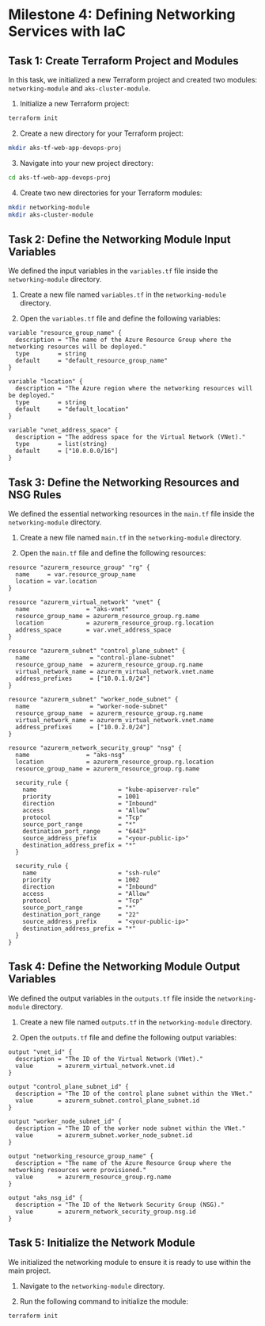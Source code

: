 # Milestone 4: Defining Networking Services with IaC

## Task 1: Create Terraform Project and Modules

In this task, we initialized a new Terraform project and created two modules: `networking-module` and `aks-cluster-module`.

1. Initialize a new Terraform project:

```bash
terraform init
```

2. Create a new directory for your Terraform project:

```bash
mkdir aks-tf-web-app-devops-proj
```

3. Navigate into your new project directory:

```bash
cd aks-tf-web-app-devops-proj
```

4. Create two new directories for your Terraform modules:

```bash
mkdir networking-module
mkdir aks-cluster-module
```

## Task 2: Define the Networking Module Input Variables

We defined the input variables in the `variables.tf` file inside the `networking-module` directory.

1. Create a new file named `variables.tf` in the `networking-module` directory.

2. Open the `variables.tf` file and define the following variables:

```hcl
variable "resource_group_name" {
  description = "The name of the Azure Resource Group where the networking resources will be deployed."
  type        = string
  default     = "default_resource_group_name"
}

variable "location" {
  description = "The Azure region where the networking resources will be deployed."
  type        = string
  default     = "default_location"
}

variable "vnet_address_space" {
  description = "The address space for the Virtual Network (VNet)."
  type        = list(string)
  default     = ["10.0.0.0/16"]
}
```

## Task 3: Define the Networking Resources and NSG Rules

We defined the essential networking resources in the `main.tf` file inside the `networking-module` directory.

1. Create a new file named `main.tf` in the `networking-module` directory.

2. Open the `main.tf` file and define the following resources:

```hcl
resource "azurerm_resource_group" "rg" {
  name     = var.resource_group_name
  location = var.location
}

resource "azurerm_virtual_network" "vnet" {
  name                = "aks-vnet"
  resource_group_name = azurerm_resource_group.rg.name
  location            = azurerm_resource_group.rg.location
  address_space       = var.vnet_address_space
}

resource "azurerm_subnet" "control_plane_subnet" {
  name                 = "control-plane-subnet"
  resource_group_name  = azurerm_resource_group.rg.name
  virtual_network_name = azurerm_virtual_network.vnet.name
  address_prefixes     = ["10.0.1.0/24"]
}

resource "azurerm_subnet" "worker_node_subnet" {
  name                 = "worker-node-subnet"
  resource_group_name  = azurerm_resource_group.rg.name
  virtual_network_name = azurerm_virtual_network.vnet.name
  address_prefixes     = ["10.0.2.0/24"]
}

resource "azurerm_network_security_group" "nsg" {
  name                = "aks-nsg"
  location            = azurerm_resource_group.rg.location
  resource_group_name = azurerm_resource_group.rg.name

  security_rule {
    name                       = "kube-apiserver-rule"
    priority                   = 1001
    direction                  = "Inbound"
    access                     = "Allow"
    protocol                   = "Tcp"
    source_port_range          = "*"
    destination_port_range     = "6443"
    source_address_prefix      = "<your-public-ip>"
    destination_address_prefix = "*"
  }

  security_rule {
    name                       = "ssh-rule"
    priority                   = 1002
    direction                  = "Inbound"
    access                     = "Allow"
    protocol                   = "Tcp"
    source_port_range          = "*"
    destination_port_range     = "22"
    source_address_prefix      = "<your-public-ip>"
    destination_address_prefix = "*"
  }
}
```

## Task 4: Define the Networking Module Output Variables

We defined the output variables in the `outputs.tf` file inside the `networking-module` directory.

1. Create a new file named `outputs.tf` in the `networking-module` directory.

2. Open the `outputs.tf` file and define the following output variables:

```hcl
output "vnet_id" {
  description = "The ID of the Virtual Network (VNet)."
  value       = azurerm_virtual_network.vnet.id
}

output "control_plane_subnet_id" {
  description = "The ID of the control plane subnet within the VNet."
  value       = azurerm_subnet.control_plane_subnet.id
}

output "worker_node_subnet_id" {
  description = "The ID of the worker node subnet within the VNet."
  value       = azurerm_subnet.worker_node_subnet.id
}

output "networking_resource_group_name" {
  description = "The name of the Azure Resource Group where the networking resources were provisioned."
  value       = azurerm_resource_group.rg.name
}

output "aks_nsg_id" {
  description = "The ID of the Network Security Group (NSG)."
  value       = azurerm_network_security_group.nsg.id
}
```

## Task 5: Initialize the Network Module

We initialized the networking module to ensure it is ready to use within the main project.

1. Navigate to the `networking-module` directory.

2. Run the following command to initialize the module:

```bash
terraform init
```